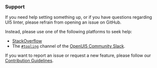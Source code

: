 ### Support

If you need help setting something up, or if you have questions regarding UI5 linter, please refrain from opening an issue on GitHub.

Instead, please use one of the following platforms to seek help:

* [StackOverflow](http://stackoverflow.com/questions/tagged/ui5-tooling)
* The [`#tooling`](https://openui5.slack.com/archives/C0A7QFN6B) channel of the [OpenUI5 Community Slack](https://ui5-slack-invite.cfapps.eu10.hana.ondemand.com).

If you want to report an issue or request a new feature, please follow our [Contribution Guidelines](./CONTRIBUTING.md#-feature-requests).
